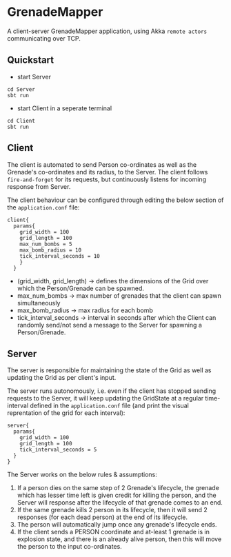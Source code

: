 # GrenadeMapper

A client-server GrenadeMapper application, using Akka `remote actors` communicating over TCP.

## Quickstart

* start Server
```console
cd Server
sbt run
```
* start Client in a seperate terminal
```console
cd Client
sbt run
```

## Client

The client is automated to send Person co-ordinates as well as the Grenade's co-ordinates and its radius, to the Server. The client follows `fire-and-forget` for its requests, but continuously listens for incoming response from Server.

The client behaviour can be configured through editing the below section of the `application.conf` file:

```properties
client{
  params{
    grid_width = 100
    grid_length = 100
    max_num_bombs = 5
    max_bomb_radius = 10
    tick_interval_seconds = 10
    }
  }
```

* (grid_width, grid_length) -> defines the dimensions of the Grid over which the Person/Grenade can be spawned.
* max_num_bombs -> max number of grenades that the client can spawn simultaneously
* max_bomb_radius -> max radius for each bomb
* tick_interval_seconds -> interval in seconds after which the Client can randomly send/not send a message to the Server for spawning a Person/Grenade.

## Server

The server is responsible for maintaining the state of the Grid as well as updating the Grid as per client's input.

The server runs autonomously, i.e. even if the client has stopped sending requests to the Server, it will keep updating the GridState at a regular time-interval defined in the `application.conf` file (and print the visual reprentation of the grid for each interval):

```properties
server{
  params{
    grid_width = 100
    grid_length = 100
    tick_interval_seconds = 5
  }
}
```

The Server works on the below rules & assumptions:

1. If a person dies on the same step of 2 Grenade's lifecycle, the grenade which has lesser time left is given credit for killing the person, and the Server will response after the lifecycle of that grenade comes to an end.
2. If the same grenade kills 2 person in its lifecycle, then it will send 2 responses (for each dead person) at the end of its lifecycle.
3. The person will automatically jump once any grenade's lifecycle ends.
4. If the client sends a PERSON coordinate and at-least 1 grenade is in explosion state, and there is an already alive person, then this will move the person to the input co-ordinates.
